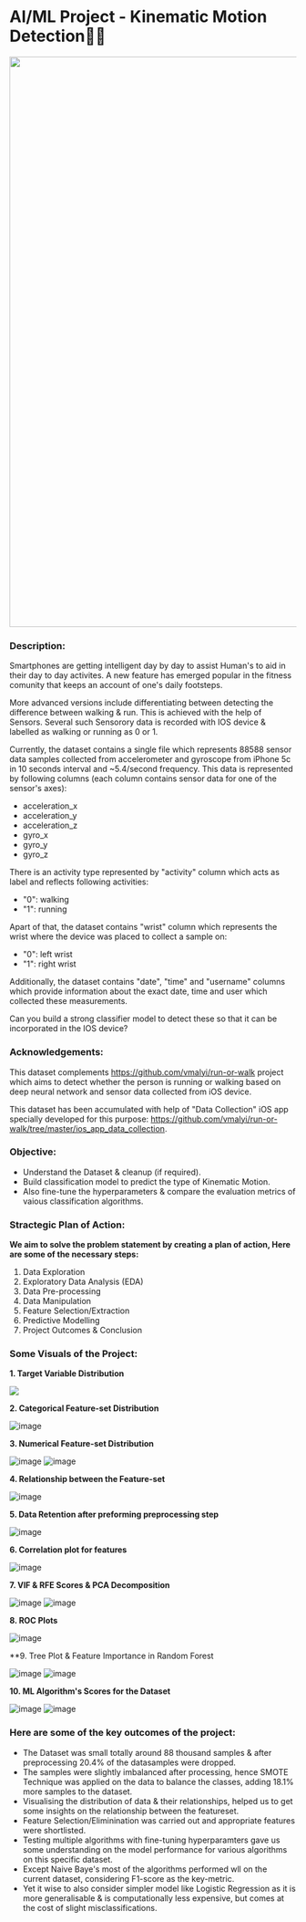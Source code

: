 # AI/ML Project - Kinematic Motion Detection🚶‍♂️

<p align="center"><img src="https://user-images.githubusercontent.com/54996245/144723747-ed2e5b79-5cfe-4cd1-96d1-a2279a935732.jpg" style="width: 1000px;"/></p>

### Description:

Smartphones are getting intelligent day by day to assist Human's to aid in their day to day activites. A new feature has emerged popular in the fitness comunity that keeps an account of one's daily footsteps. 

More advanced versions include differentiating between detecting the difference between walking & run. This is achieved with the help of Sensors. Several such Sensorory data is recorded with IOS device & labelled as walking or running as 0 or 1. 

Currently, the dataset contains a single file which represents 88588 sensor data samples collected from accelerometer and gyroscope from iPhone 5c in 10 seconds interval and ~5.4/second frequency. This data is represented by following columns (each column contains sensor data for one of the sensor's axes):

* acceleration_x
* acceleration_y
* acceleration_z
* gyro_x
* gyro_y
* gyro_z

There is an activity type represented by "activity" column which acts as label and reflects following activities:
* "0": walking
* "1": running

Apart of that, the dataset contains "wrist" column which represents the wrist where the device was placed to collect a sample on:
* "0": left wrist
* "1": right wrist

Additionally, the dataset contains "date", "time" and "username" columns which provide information about the exact date, time and user which collected these measurements.

Can you build a strong classifier model to detect these so that it can be incorporated in the IOS device?

### Acknowledgements:
This dataset complements https://github.com/vmalyi/run-or-walk project which aims to detect whether the person is running or walking based on deep neural network and sensor data collected from iOS device.

This dataset has been accumulated with help of "Data Collection" iOS app specially developed for this purpose: https://github.com/vmalyi/run-or-walk/tree/master/ios_app_data_collection.

### Objective:
- Understand the Dataset & cleanup (if required).
- Build classification model to predict the type of Kinematic Motion.
- Also fine-tune the hyperparameters & compare the evaluation metrics of vaious classification algorithms.

### Stractegic Plan of Action:
**We aim to solve the problem statement by creating a plan of action, Here are some of the necessary steps:**
1. Data Exploration
2. Exploratory Data Analysis (EDA)
3. Data Pre-processing
4. Data Manipulation
5. Feature Selection/Extraction
6. Predictive Modelling
7. Project Outcomes & Conclusion

### Some Visuals of the Project:

**1. Target Variable Distribution**
  
<p align="left"><img src="https://user-images.githubusercontent.com/54996245/144722371-0980896b-554a-4bdb-98d7-310461066928.png" /></p>

**2. Categorical Feature-set Distribution**

![image](https://user-images.githubusercontent.com/54996245/144722377-ad089451-3988-4482-8bc0-8c1a1bba2f3d.png)

**3. Numerical Feature-set Distribution**

![image](https://user-images.githubusercontent.com/54996245/144722411-af1fdabc-a9fc-45bc-9aa3-61cddd642bbf.png)
![image](https://user-images.githubusercontent.com/54996245/144722415-e09f9c8a-d46c-4c3e-a2c4-f61807c59a4f.png)

**4. Relationship between the Feature-set**

![image](https://user-images.githubusercontent.com/54996245/144722420-7a5aee36-dc35-4e5d-891c-c7ac09749152.png)

**5. Data Retention after preforming preprocessing step**

![image](https://user-images.githubusercontent.com/54996245/144722429-6c303087-051e-4a2e-a612-b8a8c5009784.png)

**6. Correlation plot for features**

![image](https://user-images.githubusercontent.com/54996245/144722435-51ca59ea-08db-45f0-8c55-d5b7893b8ea2.png)

**7. VIF & RFE Scores & PCA Decomposition**
  
![image](https://user-images.githubusercontent.com/54996245/144495198-230994ed-c7c8-4843-9c7a-f77f2e7f374c.png)
![image](https://user-images.githubusercontent.com/54996245/144722448-cae84032-9e51-430b-bddf-560252b7ddee.png)
<!--![image](https://user-images.githubusercontent.com/54996245/144495291-7eb061b9-e3a7-42e5-873f-cb942a36bdd9.png)-->

**8. ROC Plots**

![image](https://user-images.githubusercontent.com/54996245/144722468-8c811595-f9ca-46e0-bde3-ad20d4048ac4.png)

**9. Tree Plot & Feature Importance in Random Forest
  
![image](https://user-images.githubusercontent.com/54996245/144722471-ed5c0470-0d10-4825-8e75-31b0d47bda7c.png)
![image](https://user-images.githubusercontent.com/54996245/144723779-107b686a-7f82-4843-8d75-2eccad99c096.png)


**10. ML Algorithm's Scores for the Dataset**
  
![image](https://user-images.githubusercontent.com/54996245/144723645-234cc06e-c4e0-4ade-8f7a-a7d9ce683a79.png)
![image](https://user-images.githubusercontent.com/54996245/144723642-75fd4474-6dcf-4517-a943-e792bba8deac.png)

  
### Here are some of the key outcomes of the project:
- The Dataset was small totally around 88 thousand samples & after preprocessing 20.4% of the datasamples were dropped. 
- The samples were slightly imbalanced after processing, hence SMOTE Technique was applied on the data to  balance the classes, adding 18.1% more samples to the dataset.
- Visualising the distribution of data & their relationships, helped us to get some insights on the relationship between the featureset.
- Feature Selection/Eliminination was carried out and appropriate features were shortlisted.
- Testing multiple algorithms with fine-tuning hyperparamters gave us some understanding on the model performance for various algorithms on this specific dataset.
- Except Naive Baye's most of the algorithms performed wll on the current dataset, considering F1-score as the key-metric.
- Yet it wise to also consider simpler model like Logistic Regression as it is more generalisable & is computationally less expensive, but comes at the cost of slight misclassifications.

